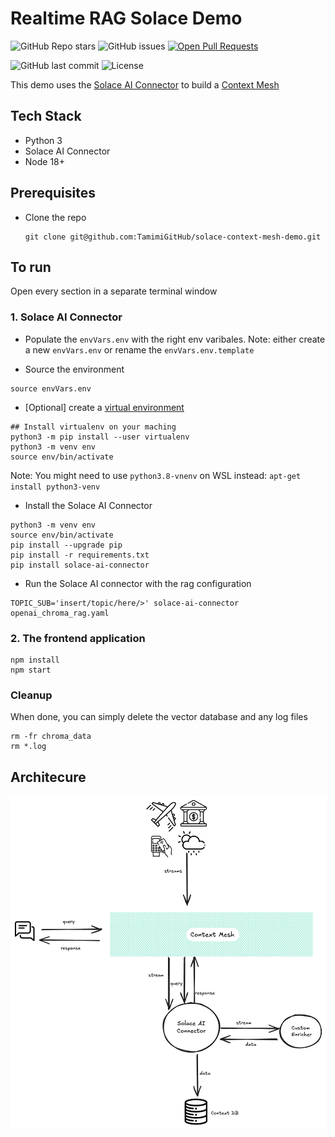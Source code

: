 # Realtime RAG Solace Demo

![GitHub Repo stars](https://img.shields.io/github/stars/TamimiGitHub/solace-context-mesh-demo)
![GitHub issues](https://img.shields.io/github/issues/TamimiGitHub/solace-context-mesh-demo)
[![Open Pull Requests](https://img.shields.io/github/issues-pr/TamimiGitHub/solace-context-mesh-demo)](https://github.com/TamimiGitHub/solace-context-mesh-demo/pulls)


![GitHub last commit](https://img.shields.io/github/last-commit/TamimiGitHub/solace-context-mesh-demo)
![License](https://img.shields.io/github/license/TamimiGitHub/solace-context-mesh-demo)


This demo uses the [Solace AI Connector](https://github.com/SolaceLabs/solace-ai-connector) to build a [Context Mesh](https://solace.com/blog/context-mesh-eda-key-ai-success/)

## Tech Stack

- Python 3
- Solace AI Connector
- Node 18+

## Prerequisites
- Clone the repo
  ```
  git clone git@github.com:TamimiGitHub/solace-context-mesh-demo.git
  ```
  
## To run

Open every section in a separate terminal window

### 1. Solace AI Connector

- Populate the `envVars.env` with the right env varibales. Note: either create a new `envVars.env` or rename the `envVars.env.template`

- Source the environment

```
source envVars.env
```

- [Optional] create a [virtual environment](https://docs.python.org/3/library/venv.html)

```
## Install virtualenv on your maching
python3 -m pip install --user virtualenv
python3 -m venv env
source env/bin/activate
```

Note: You might need to use `python3.8-vnenv` on WSL instead: `apt-get install python3-venv`

- Install the Solace AI Connector

```
python3 -m venv env
source env/bin/activate
pip install --upgrade pip
pip install -r requirements.txt
pip install solace-ai-connector
```

- Run the Solace AI connector with the rag configuration

```
TOPIC_SUB='insert/topic/here/>' solace-ai-connector openai_chroma_rag.yaml
```

### 2. The frontend application

```
npm install
npm start
```

### Cleanup

When done, you can simply delete the vector database and any log files

```
rm -fr chroma_data
rm *.log
```

## Architecure

![Architecture Diagram](src/images/realtimeRAG.png)
